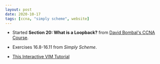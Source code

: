 ```yaml
---
layout: post
date: 2020-10-17
tags: [ccna, "simply scheme", website]
---
```


- Started **Section 20: What is a Loopback?** from [David Bombal's CCNA Course](https://www.udemy.com/course/complete-networking-fundamentals-course-ccna-start).

- Exercises 16.8-16.11 from *Simply Scheme*.

- [This Interactive VIM Tutorial](https://www.openvim.com/tutorial.html)
